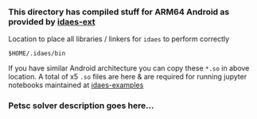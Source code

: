 ### This directory has compiled stuff for ARM64 Android as provided by [idaes-ext](https://github.com/IDAES/idaes-ext)

Location to place all libraries / linkers for `idaes` to perform correctly 
```
$HOME/.idaes/bin
```
If you have similar Android architecture you can copy these `*.so` in above location. A total of x5 `.so` files are here & are required for running jupyter notebooks maintained at [idaes-examples](https://github.com/IDAES/examples-pse/tree/main/scripts)

### Petsc solver description goes here...
